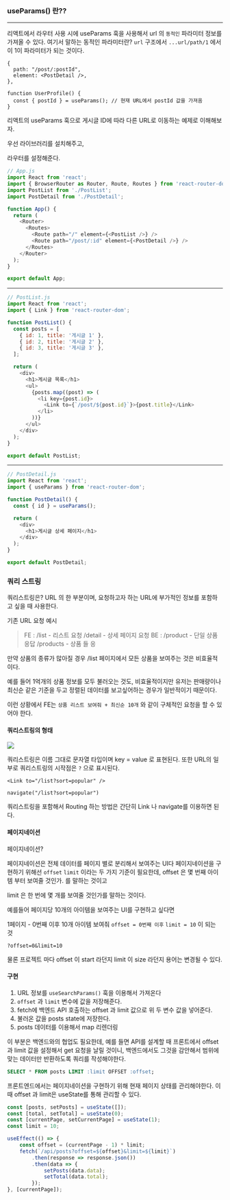 
### useParams() 란??

---

리액트에서 라우터 사용 시에 useParams 훅을 사용해서 url 의 `동적인` 파라미터 정보를 가져올 수 있다. 여기서 말하는 동적인 파라미터란? `url` 구조에서 `...url/path/1` 에서 이 1이 파라미터가 되는 것이다.

```
{
  path: "/post/:postId",
  element: <PostDetail />,
},
```
```
function UserProfile() {
  const { postId } = useParams(); // 현재 URL에서 postId 값을 가져옴
}
```

리액트의 useParams 훅으로 게시글 ID에 따라 다른 URL로 이동하는 예제로 이해해보자.

우선 라이브러리를 설치해주고,

라우터를 설정해준다.

```javascript
// App.js
import React from 'react';
import { BrowserRouter as Router, Route, Routes } from 'react-router-dom';
import PostList from './PostList';
import PostDetail from './PostDetail';

function App() {
  return (
    <Router>
      <Routes>
        <Route path="/" element={<PostList />} />
        <Route path="/post/:id" element={<PostDetail />} />
      </Routes>
    </Router>
  );
}

export default App;
```
---
```javascript
// PostList.js
import React from 'react';
import { Link } from 'react-router-dom';

function PostList() {
  const posts = [
    { id: 1, title: '게시글 1' },
    { id: 2, title: '게시글 2' },
    { id: 3, title: '게시글 3' },
  ];

  return (
    <div>
      <h1>게시글 목록</h1>
      <ul>
        {posts.map((post) => (
          <li key={post.id}>
            <Link to={`/post/${post.id}`}>{post.title}</Link>
          </li>
        ))}
      </ul>
    </div>
  );
}

export default PostList;
```

---
```javascript
// PostDetail.js
import React from 'react';
import { useParams } from 'react-router-dom';

function PostDetail() {
  const { id } = useParams();

  return (
    <div>
      <h1>게시글 상세 페이지</h1>
    </div>
  );
}

export default PostDetail;
```

### 쿼리 스트링

쿼리스트링은? URL 의 한 부분이며, 요청하고자 하는 URL에 부가적인 정보를 포함하고 싶을 때 사용한다.


기존 URL 요청 예시

>FE : /list - 리스트 요청
     /detail - 상세 페이지 요청
BE : /product - 단일 상품 응답
     /products - 상품 들 응

만약 상품의 종류가 많아질 경우 /list 페이지에서 모든 상품을 보여주는 것은 비효율적이다.

예를 들어 1억개의 상품 정보를 모두 불러오는 것도, 비효율적이지만 유저는 판매량이나 최신순 같은 기준을 두고 정렬된 데이터를 보고싶어하는 경우가 일반적이기 때문이다.

이런 상황에서 FE는 `상품 리스트 보여줘 + 최신순 10개` 와 같이 구체적인 요청을 할 수 있어야 한다.

#### 쿼리스트링의 형태

![](https://velog.velcdn.com/images/gawgjiug/post/99884c4c-74bc-4225-b044-97913bafc707/image.png)

쿼리스트링은 이름 그대로 문자열 타입이며 key = value 로 표현된다. 또한 URL의 일부로 쿼리스트링의 시작점은 `?` 으로 표시된다.

```
<Link to="/list?sort=popular" />
 
navigate("/list?sort=popular")
```

쿼리스트링을 포함해서 Routing 하는 방법은 간단히 Link 나 navigate를 이용하면 된다.

#### 페이지네이션

페이지네이션?

페이지네이션은 전체 데이터를 페이지 별로 분리해서 보여주는 UI다 페이지네이션을 구현하기 위해선 `offset` `limit` 이라는 두 가지 기준이 필요한데, offset 은 몇 번째 아이템 부터 보여줄 것인가. 를 말하는 것이고

limit 은 한 번에 몇 개를 보여줄 것인가를 말하는 것이다. 

예를들어 페이지당 10개의 아이템을 보여주는 UI를 구현하고 싶다면 

1페이지 - 0번째 이후 10개 아이템 보여줘 `offset = 0번째 이후` `limit = 10` 이 되는 것

`?offset=0&limit=10` 

물론 프로젝트 마다 offset 이 start 라던지 limit 이 size 라던지 용어는 변경될 수 있다.

#### 구현

1. URL 정보를 `useSearchParams()` 훅을 이용해서 가져온다
2. `offset` 과 `limit` 변수에 값을 저장해준다.
3. fetch에 백엔드 API 호출하는 offset 과 limit  값으로 위 두 변수 값을 넣어준다.
4. 불러온 값을 posts state에 저장한다.
5. posts 데이터를 이용해서 map 리렌더링


이 부분은 백엔드와의 협업도 필요한데, 예를 들면 API를 설계할 때 프론트에서 offset 과 limit 값을 설정해서 get 요청을 날릴 것이니, 백엔드에서도 그것을 감안해서 범위에 맞는 데이터만 반환하도록 쿼리를 작성해야한다.

```sql
SELECT * FROM posts LIMIT :limit OFFSET :offset;
```

프론트엔드에서는 페이지네이션을 구현하기 위해 현재 페이지 상태를 관리해야한다. 이때 offset 과 limit은 useState를 통해 관리할 수 있다.

```javascript
const [posts, setPosts] = useState([]);
const [total, setTotal] = useState(0);
const [currentPage, setCurrentPage] = useState(1);
const limit = 10;

useEffect(() => {
    const offset = (currentPage - 1) * limit;
    fetch(`/api/posts?offset=${offset}&limit=${limit}`)
        .then(response => response.json())
        .then(data => {
            setPosts(data.data);
            setTotal(data.total);
        });
}, [currentPage]);
```

